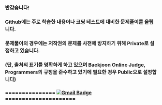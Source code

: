### 반갑습니다! 
### Github에는 주로 학습한 내용이나 코딩 테스트에 대비한 문제풀이를 올립니다.
### 문제풀이의 경우에는 저작권의 문제를 사전에 방지하기 위해 Private로 설정하고 있습니다.
### (단, 출처의 표기를 명확하게 하고 있으며 Baekjoon Online Judge, Programmers의 규정을 준수하고 있기에 필요한 경우 Public으로 설정합니다)
###

### =============== [![Gmail Badge](https://img.shields.io/badge/Gmail-d14836?style=flat-square&logo=Gmail&logoColor=white&link=mailto:qgam12123@gmail.com)](mailto:qgam12123@gmail.com) =====================

<!--
**Qiga/Qiga** is a ✨ _special_ ✨ repository because its `README.md` (this file) appears on your GitHub profile.

Here are some ideas to get you started:

- 🔭 I’m currently working on ...
- 🌱 I’m currently learning ...
- 👯 I’m looking to collaborate on ...
- 🤔 I’m looking for help with ...
- 💬 Ask me about ...
- 📫 How to reach me: ...
- 😄 Pronouns: ...
- ⚡ Fun fact: ...
-->
